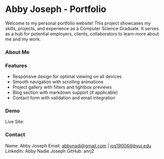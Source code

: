 # Abby Joseph - Portfolio

Welcome to my personal portfolio website! This project showcases my skills, projects, and experience as a Computer Science Graduate. It serves as a hub for potential employers, clients, collaborators to learn more about me and my work.

### About Me

### Features
- Responsive design for optimal viewing on all devices
- Smooth navigation with scrolling animations
- Project gallery with filters and lightbox previews
- Blog section with markdown support (if applicable)
- Contact form with validation and email integration

### Demo
Live Site: 

### Contact
Name: Abby Joseph
Email: abbynadj@gmail.com  |  jos19004@byui.edu
LinkedIn: Abby Nadie Joseph
GitHub: anrj2
